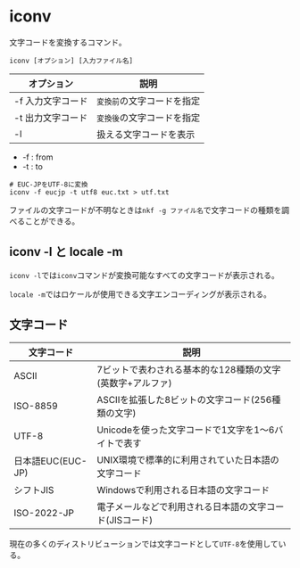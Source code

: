 # iconv

文字コードを変換するコマンド。

```
iconv [オプション] [入力ファイル名]
```

| オプション        | 説明                       |
|-------------------|----------------------------|
| -f 入力文字コード | `変換前`の文字コードを指定 |
| -t 出力文字コード | `変換後`の文字コードを指定 |
| -l                | 扱える文字コードを表示     |

- -f : from
- -t : to

```
# EUC-JPをUTF-8に変換
iconv -f eucjp -t utf8 euc.txt > utf.txt
```

ファイルの文字コードが不明なときは`nkf -g ファイル名`で文字コードの種類を調べることができる。

## iconv -l と locale -m

`iconv -l`では`iconv`コマンドが変換可能なすべての文字コードが表示される。

`locale -m`ではロケールが使用できる文字エンコーディングが表示される。


## 文字コード

| 文字コード        | 説明                                                      |
|-------------------|-----------------------------------------------------------|
| ASCII             | 7ビットで表わされる基本的な128種類の文字(英数字+アルファ) |
| ISO-8859          | ASCIIを拡張した8ビットの文字コード(256種類の文字)         |
| UTF-8             | Unicodeを使った文字コードで1文字を1～6バイトで表す        |
| 日本語EUC(EUC-JP) | UNIX環境で標準的に利用されていた日本語の文字コード        |
| シフトJIS         | Windowsで利用される日本語の文字コード                     |
| ISO-2022-JP       | 電子メールなどで利用される日本語の文字コード(JISコード)   |

現在の多くのディストリビューションでは文字コードとして`UTF-8`を使用している。

